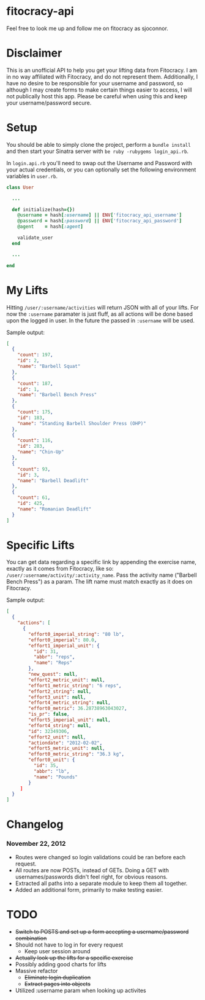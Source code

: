 fitocracy-api
=============

Feel free to look me up and follow me on fitocracy as sjoconnor.

# Disclaimer

This is an unofficial API to help you get your lifting data from Fitocracy. I am in no way affiliated with Fitocracy, and do not represent them. Additionally, I have no desire to be responsible for your username and password, so although I may create forms to make certain things easier to access, I will not publically host this app. Please be careful when using this and keep your username/password secure.

# Setup

You should be able to simply clone the project, perform a `bundle install` and then start your Sinatra server with `be ruby -rubygems login_api.rb`.

In `login.api.rb` you'll need to swap out the Username and Password with your actual credentials, or you can optionally set the following environment variables in `user.rb`.

````ruby
class User

  ...

  def initialize(hash={})
    @username = hash[:username] || ENV['fitocracy_api_username']
    @password = hash[:password] || ENV['fitocracy_api_password']
    @agent    = hash[:agent]

    validate_user
  end

  ...

end
````

# My Lifts

Hitting `/user/:username/activities` will return JSON with all of your lifts. For now the `:username` paramater is just fluff, as all actions will be done based upon the logged in user. In the future the passed in `:username` will be used.

Sample output:

````JSON
[
  {
    "count": 197,
    "id": 2,
    "name": "Barbell Squat"
  },
  {
    "count": 187,
    "id": 1,
    "name": "Barbell Bench Press"
  },
  {
    "count": 175,
    "id": 183,
    "name": "Standing Barbell Shoulder Press (OHP)"
  },
  {
    "count": 116,
    "id": 283,
    "name": "Chin-Up"
  },
  {
    "count": 93,
    "id": 3,
    "name": "Barbell Deadlift"
  },
  {
    "count": 61,
    "id": 425,
    "name": "Romanian Deadlift"
  }
]
````

# Specific Lifts

You can get data regarding a specific link by appending the exercise name, exactly as it comes from Fitocracy, like so: `/user/:username/activity/:activity_name`. Pass the activity name ("Barbell Bench Press") as a param. The lift name must match exactly as it does on Fitocracy.

Sample output:

````JSON
[
  {
    "actions": [
      {
        "effort0_imperial_string": "80 lb",
        "effort0_imperial": 80.0,
        "effort1_imperial_unit": {
          "id": 31,
          "abbr": "reps",
          "name": "Reps"
        },
        "new_quest": null,
        "effort2_metric_unit": null,
        "effort1_metric_string": "6 reps",
        "effort2_string": null,
        "effort3_unit": null,
        "effort4_metric_string": null,
        "effort0_metric": 36.28738963043027,
        "is_pr": false,
        "effort5_imperial_unit": null,
        "effort4_string": null,
        "id": 32349306,
        "effort2_unit": null,
        "actiondate": "2012-02-02",
        "effort5_metric_unit": null,
        "effort0_metric_string": "36.3 kg",
        "effort0_unit": {
          "id": 35,
          "abbr": "lb",
          "name": "Pounds"
        }
     ]
  }
]
````

# Changelog

### November 22, 2012
* Routes were changed so login validations could be ran before each request.
* All routes are now POSTs, instead of GETs. Doing a GET with usernames/passwords didn't feel right, for obvious reasons.
* Extracted all paths into a separate module to keep them all together.
* Added an additional form, primarily to make testing easier.

# TODO

* ~~Switch to POSTS and set up a form accepting a username/password combination~~
* Should not have to log in for every request
	* Keep user session around
* ~~Actually look up the lifts for a specific exercise~~
* Possibly adding good charts for lifts
* Massive refactor
	* ~~Eliminate login duplication~~
	* ~~Extract pages into objects~~
* Utilized :username param when looking up activites